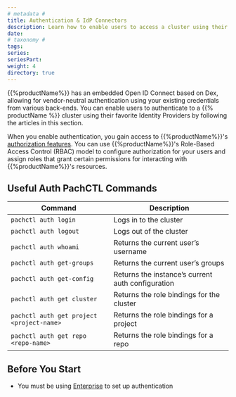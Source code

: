 ```yaml
---
# metadata # 
title: Authentication & IdP Connectors
description: Learn how to enable users to access a cluster using their preferred identity provider. 
date: 
# taxonomy #
tags: 
series:
seriesPart:
weight: 4
directory: true
---
```

{{%productName%}} has an embedded Open ID Connect based on Dex, allowing for vendor-neutral authentication using your existing credentials from various back-ends. You can enable users to authenticate to a {{% productName %}} cluster using their favorite Identity Providers by following the articles in this section. 

When you enable authentication, you gain access to {{%productName%}}'s [authorization features](/{{%release%}}/set-up/authorization). You can use {{%productName%}}'s Role-Based Access Control (RBAC) model to configure authorization for your users and assign roles that grant certain permissions for interacting with {{%productName%}}'s resources.

## Useful Auth PachCTL Commands

| Command                                      | Description                                      |
|----------------------------------------------|--------------------------------------------------|
| `pachctl auth login`                        | Logs in to the cluster                          |
| `pachctl auth logout`                       | Logs out of the cluster                         |
| `pachctl auth whoami`                       | Returns the current user’s username             |
| `pachctl auth get-groups`                   | Returns the current user’s groups               |
| `pachctl auth get-config`                   | Returns the instance’s current auth configuration|
| `pachctl auth get cluster`                  | Returns the role bindings for the cluster       |
| `pachctl auth get project <project-name>`   | Returns the role bindings for a project         |
| `pachctl auth get repo <repo-name>`         | Returns the role bindings for a repo            |



## Before You Start 

- You must be using [Enterprise](/{{%release%}}/set-up/enterprise) to set up authentication